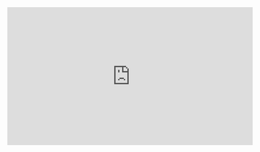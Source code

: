 <iframe width="560" height="315" src="https://www.youtube.com/embed/OTinPkKCgng" frameborder="0" allowfullscreen></iframe>
